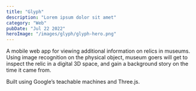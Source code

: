 ```yaml
---
title: "Glyph"
description: "Lorem ipsum dolor sit amet"
category: "Web"
pubDate: "Jul 22 2022"
heroImage: "/images/glyph/glyph-hero.png"
---
```


A mobile web app for viewing additional information on relics in museums. Using image recognition on the physical object, museum goers will get to inspect the relic in a digital 3D space, and gain a background story on the time it came from. 

Built using Google’s teachable machines and Three.js.
